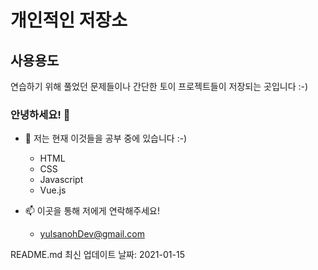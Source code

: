 # 개인적인 저장소

## 사용용도
연습하기 위해 풀었던 문제들이나 간단한 토이 프로젝트들이 저장되는 곳입니다 :-)

### 안녕하세요! 👋

- 🌱 저는 현재 이것들을 공부 중에 있습니다 :-)
	- HTML
	- CSS
	- Javascript
	- Vue.js
	
- 📫 이곳을 통해 저에게 연락해주세요!
	- yulsanohDev@gmail.com


README.md 최신 업데이트 날짜: 2021-01-15


<!--
**yulsanoh/yulsanoh** is a ✨ _special_ ✨ repository because its `README.md` (this file) appears on your GitHub profile.

Here are some ideas to get you started:

- 🔭 I’m currently working on ...
- 🌱 I’m currently learning ...
- 👯 I’m looking to collaborate on ...
- 🤔 I’m looking for help with ...
- 💬 Ask me about ...
- 📫 How to reach me: ...
- 😄 Pronouns: ...
- ⚡ Fun fact: ...
- 📚 📗 📒 📘
-->
